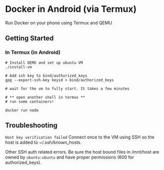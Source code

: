 # Docker in Android (via Termux)

Run Docker on your phone using Termux and QEMU

## Getting Started

### In Termux (in Android)

```shell
# Install QEMU and set up ubuntu VM
./install-vm

# Add ssh key to bind/authorized_keys
gpg --export-ssh-key keyid > bind/authorized_keys

# wait for the vm to fully start. It takes a few minutes

# ** open another shell in termux **
# run some containers!

docker run node

```

## Troubleshooting

`Host key verification failed`
Connect once to the VM using SSH so the host is added to ~/.ssh/known_hosts.

Other SSH auth related errors. Be sure the host bound files in /mnt/host are owned by `ubuntu:ubuntu` and have proper permissions (600 for authorized_keys).
